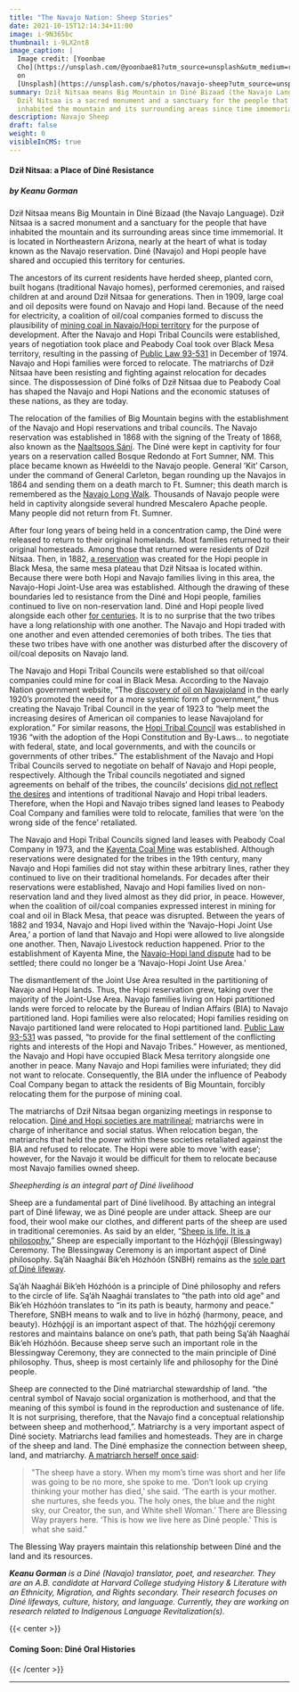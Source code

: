 ```yaml
---
title: "The Navajo Nation: Sheep Stories"
date: 2021-10-15T12:14:34+11:00
image: i-9N365bc
thumbnail: i-9LX2nt8
image_caption: |
  Image credit: [Yoonbae
  Cho](https://unsplash.com/@yoonbae81?utm_source=unsplash&utm_medium=referral&utm_content=creditCopyText)
  on
  [Unsplash](https://unsplash.com/s/photos/navajo-sheep?utm_source=unsplash&utm_medium=referral&utm_content=creditCopyText)
summary: Dził Nitsaa means Big Mountain in Diné Bizaad (the Navajo Language).
  Dził Nitsaa is a sacred monument and a sanctuary for the people that have
  inhabited the mountain and its surrounding areas since time immemorial.
description: Navajo Sheep
draft: false
weight: 0
visibleInCMS: true
---
```

#### **Dził Nitsaa: a Place of Diné Resistance**

##### ***by Keanu Gorman***

Dził Nitsaa means Big Mountain in Diné Bizaad (the Navajo Language). Dził Nitsaa is a sacred monument and a sanctuary for the people that have inhabited the mountain and its surrounding areas since time immemorial. It is located in Northeastern Arizona, nearly at the heart of what is today known as the Navajo reservation. Diné (Navajo) and Hopi people have shared and occupied this territory for centuries. 

The ancestors of its current residents have herded sheep, planted corn, built hogans (traditional Navajo homes), performed ceremonies, and raised children at and around Dził Nitsaa for generations. Then in 1909, large coal and oil deposits were found on Navajo and Hopi land. Because of the need for electricity, a coalition of oil/coal companies formed to discuss the plausibility of [mining coal in Navajo/Hopi territory](https://hardrock.navajochapters.org/navajo-hopi-partition-land-information/) for the purpose of development. After the Navajo and Hopi Tribal Councils were established, years of negotiation took place and Peabody Coal took over Black Mesa territory, resulting in the passing of [Public Law 93-531](https://www.govinfo.gov/content/pkg/STATUTE-88/pdf/STATUTE-88-Pg1712.pdf#page=12) in December of 1974. Navajo and Hopi families were forced to relocate. The matriarchs of Dził Nitsaa have been resisting and fighting against relocation for decades since. The dispossession of Diné folks of Dził Nitsaa due to Peabody Coal has shaped the Navajo and Hopi Nations and the economic statuses of these nations, as they are today.

The relocation of the families of Big Mountain begins with the establishment of the Navajo and Hopi reservations and tribal councils. The Navajo reservation was established in 1868 with the signing of the Treaty of 1868, also known as the [Naaltsoos Sání](https://www.abebooks.com/9780791093443/Long-Walk-Forced-Navajo-Exile-0791093441/plp). The Diné were kept in captivity for four years on a reservation called Bosque Redondo at Fort Sumner, NM. This place became known as Hwéeldi to the Navajo people. General ’Kit’ Carson, under the command of General Carleton, began rounding up the Navajos in 1864 and sending them on a death march to Ft. Sumner; this death march is remembered as the [Navajo Long Walk](https://americanindian.si.edu/nk360/navajo/long-walk/long-walk.cshtml). Thousands of Navajo people were held in captivity alongside several hundred Mescalero Apache people. Many people did not return from Ft. Sumner. 

After four long years of being held in a concentration camp, the Diné were released to return to their original homelands. Most families returned to their original homesteads. Among those that returned were residents of Dził Nitsaa. Then, in 1882, [a reservation](https://www.legendsofamerica.com/na-hopi/) was created for the Hopi people in Black Mesa, the same mesa plateau that Dził Nitsaa is located within. Because there were both Hopi and Navajo families living in this area, the Navajo-Hopi Joint-Use area was established. Although the drawing of these boundaries led to resistance from the Diné and Hopi people, families continued to live on non-reservation land. Diné and Hopi people lived alongside each other [for centuries](https://journals.sagepub.com/doi/abs/10.1177/0002764213495028). It is to no surprise that the two tribes have a long relationship with one another. The Navajo and Hopi traded with one another and even attended ceremonies of both tribes. The ties that these two tribes have with one another was disturbed after the discovery of oil/coal deposits on Navajo land.

The Navajo and Hopi Tribal Councils were established so that oil/coal companies could mine for coal in Black Mesa. According to the Navajo Nation government website, “The [discovery of oil on Navajoland](https://www.navajo-nsn.gov/history.htm) in the early 1920’s promoted the need for a more systemic form of government,” thus creating the Navajo Tribal Council in the year of 1923 to “help meet the increasing desires of American oil companies to lease Navajoland for exploration.” For similar reasons, the [Hopi Tribal Council](https://www.hopi-nsn.gov/tribal-government/) was established in 1936 “with the adoption of the Hopi Constitution and By-Laws… to negotiate with federal, state, and local governments, and with the councils or governments of other tribes.” The establishment of the Navajo and Hopi Tribal Councils served to negotiate on behalf of Navajo and Hopi people, respectively. Although the Tribal councils negotiated and signed agreements on behalf of the tribes, the councils’ decisions [did not reflect the desires](https://tribesourcingfilm.com/digital-heritage/broken-rainbow-1985) and intentions of traditional Navajo and Hopi tribal leaders. Therefore, when the Hopi and Navajo tribes signed land leases to Peabody Coal Company and families were told to relocate, families that were ‘on the wrong side of the fence’ retaliated.

The Navajo and Hopi Tribal Councils signed land leases with Peabody Coal Company in 1973, and the [Kayenta Coal Mine](https://navajotimes.com/biz/ngs-coal-train-operators-will-miss-best-job-in-the-world/) was established. Although reservations were designated for the tribes in the 19th century, many Navajo and Hopi families did not stay within these arbitrary lines, rather they continued to live on their traditional homelands. For decades after their reservations were established, Navajo and Hopi families lived on non-reservation land and they lived almost as they did prior, in peace. However, when the coalition of oil/coal companies expressed interest in mining for coal and oil in Black Mesa, that peace was disrupted. Between the years of 1882 and 1934, Navajo and Hopi lived within the ‘Navajo-Hopi Joint Use Area,’ a portion of land that Navajo and Hopi were allowed to live alongside one another. Then, Navajo Livestock reduction happened. Prior to the establishment of Kayenta Mine, the [Navajo-Hopi land dispute](http://www.kstrom.net/isk/maps/az/navhopi.html) had to be settled; there could no longer be a ‘Navajo-Hopi Joint Use Area.’

The dismantlement of the Joint Use Area resulted in the partitioning of Navajo and Hopi lands. Thus, the Hopi reservation grew, taking over the majority of the Joint-Use Area. Navajo families living on Hopi partitioned lands were forced to relocate by the Bureau of Indian Affairs (BIA) to Navajo partitioned land. Hopi families were also relocated; Hopi families residing on Navajo partitioned land were relocated to Hopi partitioned land. [Public Law 93-531](https://www.govinfo.gov/content/pkg/STATUTE-88/pdf/STATUTE-88-Pg1712.pdf#page=12) was passed, “to provide for the final settlement of the conflicting rights and interests of the Hopi and Navajo Tribes.” However, as mentioned, the Navajo and Hopi have occupied Black Mesa territory alongside one another in peace. Many Navajo and Hopi families were infuriated; they did not want to relocate. Consequently, the BIA under the influence of Peabody Coal Company began to attack the residents of Big Mountain, forcibly relocating them for the purpose of mining coal.

The matriarchs of Dził Nitsaa began organizing meetings in response to relocation. [Diné and Hopi societies are matrilineal](https://tribesourcingfilm.com/digital-heritage/broken-rainbow-1985); matriarchs were in charge of inheritance and social status. When relocation began, the matriarchs that held the power within these societies retaliated against the BIA and refused to relocate. The Hopi were able to move ‘with ease’; however, for the Navajo it would be difficult for them to relocate because most Navajo families owned sheep.

*Sheepherding is an integral part of Diné livelihood*

Sheep are a fundamental part of Diné livelihood. By attaching an integral part of Diné lifeway, we as Diné people are under attack. Sheep are our food, their wool make our clothes, and different parts of the sheep are used in traditional ceremonies. As said by an elder, “[Sheep is life. It is a philosophy.](https://uapress.arizona.edu/book/bitter-water)” Sheep are especially important to the Hózhǫ́ǫjí (Blessingway) Ceremony. The Blessingway Ceremony is an important aspect of Diné philosophy. Są’áh Naagháí Bik’eh Hózhóón (SNBH) remains as the [sole part of Diné lifeway](https://womrel.sitehost.iu.edu/Rel&HealingReadings/Lewton_Identity&HealingNavajo.pdf).

Są’áh Naagháí Bik’eh Hózhóón is a principle of Diné philosophy and refers to the circle of life. Są’áh Naagháí translates to “the path into old age” and Bik’eh Hózhóón translates to “in its path is beauty, harmony and peace.” Therefore, SNBH means to walk and to live in hózhǫ́ (harmony, peace, and beauty). Hózhǫ́ǫjí is an important aspect of that. The hózhǫ́ǫjí ceremony restores and maintains balance on one’s path, that path being Są’áh Naagháí Bik’eh Hózhóón. Because sheep serve such an important role in the Blessingway Ceremony, they are connected to the main principle of Diné philosophy. Thus, sheep is most certainly life and philosophy for the Diné people.

Sheep are connected to the Diné matriarchal stewardship of land. “the central symbol of Navajo social organization is motherhood, and that the meaning of this symbol is found in the reproduction and sustenance of life. It is not surprising, therefore, that the Navajo find a conceptual relationship between sheep and motherhood,”. Matriarchy is a very important aspect of Diné society. Matriarchs lead families and homesteads. They are in charge of the sheep and land. The Diné emphasize the connection between sheep, land, and matriarchy. [A matriarch herself once said](https://uapress.arizona.edu/book/bitter-water):

> "The sheep have a story. When my mom’s time was short and her life was going to be no more, she spoke to me. ’Don’t look up crying thinking your mother has died,’ she said. ‘The earth is your mother. she nurtures, she feeds you. The holy ones, the blue and the night sky, our Creator, the sun, and White shell Woman.’ There are Blessing Way prayers here. ‘This is how we live here as Diné people.’ This is what she said."

The Blessing Way prayers maintain this relationship between Diné and the land and its resources.



***Keanu Gorman** is a Diné (Navajo) translator, poet, and researcher. They are an A.B. candidate at Harvard College studying History & Literature with an Ethnicity, Migration, and Rights secondary. Their research focuses on Diné lifeways, culture, history, and language. Currently, they are working on research related to Indigenous Language Revitalization(s).*

{{< center >}}

#### **Coming Soon: Diné Oral Histories**

{{< /center >}}
&nbsp;

- - -
